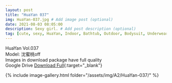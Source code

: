 ```yaml
---
layout: post
title: "HuaYan 037"
img: HuaYan-037.jpg # Add image post (optional)
date: 2021-08-03 08:05:00
description: Sexy girl. # Add post description (optional)
tag: [cute, sexy, HuaYan, Indoor, Bathtub, Outdoor, Bodysuit, Underwear, Cosplay, Big Tits, Tattoo]
---
```

HuaYan Vol.037  
Model: 沈蜜桃off  
Images in download package have full quality                    
Google Drive [Download Full](http://gestyy.com/eoFKhf){:target="_blank"}

{% include image-gallery.html folder="/assets/img/A2/HuaYan-037/" %}
